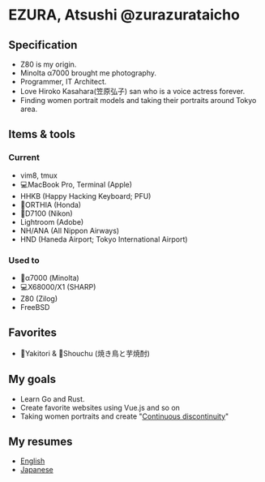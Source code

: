 # EZURA, Atsushi @zurazurataicho

## Specification
- Z80 is my origin.
- Minolta α7000 brought me photography.
- Programmer, IT Architect.
- Love Hiroko Kasahara(笠原弘子) san who is a voice actress forever.
- Finding women portrait models and taking their portraits around Tokyo area.

## Items & tools
### Current
- vim8, tmux
- 💻MacBook Pro, Terminal (Apple)
- HHKB (Happy Hacking Keyboard; PFU)
- 🚗ORTHIA (Honda)
- 📸D7100 (Nikon)
- Lightroom (Adobe)
- NH/ANA (All Nippon Airways)
- HND (Haneda Airport; Tokyo International Airport)
### Used to
- 📸α7000 (Minolta) 
- 💻X68000/X1 (SHARP)
- Z80 (Zilog)
- FreeBSD

## Favorites
- 🐔Yakitori & 🍶Shouchu (焼き鳥と芋焼酎)

## My goals
- Learn Go and Rust.
- Create favorite websites using Vue.js and so on
- Taking women portraits and create "[Continuous discontinuity](https://www.lensculture.com/atsushi-ezura)"

## My resumes
- [English](https://github.com/zurazurataicho/resume/blob/master/README_en.md)
- [Japanese](https://github.com/zurazurataicho/resume/blob/master/README.md)
